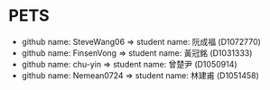 # PETS
- github name: SteveWang06 => student name: 阮成福 (D1072770)
- github name: FinsenVong => student name: 黃冠銘 (D1031333)
- github name: chu-yin => student name: 曾楚尹 (D1050914)
- github name: Nemean0724 => student name: 林建甫 (D1051458)

